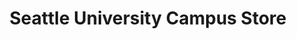 ---
title: "Seattle University Campus Store"
url: /seattle/seattle-university-campus-store/
shop: Bücher
---